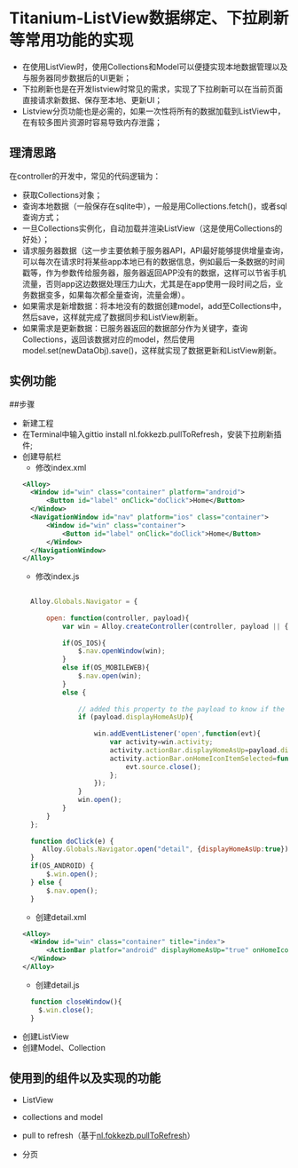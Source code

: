 
# Titanium-ListView数据绑定、下拉刷新等常用功能的实现
- 在使用ListView时，使用Collections和Model可以便捷实现本地数据管理以及与服务器同步数据后的UI更新；
- 下拉刷新也是在开发listview时常见的需求，实现了下拉刷新可以在当前页面直接请求新数据、保存至本地、更新UI；
- Listview分页功能也是必需的，如果一次性将所有的数据加载到ListView中，在有较多图片资源时容易导致内存泄露；

## 理清思路
在controller的开发中，常见的代码逻辑为：
- 获取Collections对象；
- 查询本地数据（一般保存在sqlite中），一般是用Collections.fetch()，或者sql查询方式；
- 一旦Collections实例化，自动加载并渲染ListView（这是使用Collections的好处）；
- 请求服务器数据（这一步主要依赖于服务器API，API最好能够提供增量查询，可以每次在请求时将某些app本地已有的数据信息，例如最后一条数据的时间戳等，作为参数传给服务器，服务器返回APP没有的数据，这样可以节省手机流量，否则app这边数据处理压力山大，尤其是在app使用一段时间之后，业务数据变多，如果每次都全量查询，流量会爆）。
- 如果需求是新增数据：将本地没有的数据创建model，add至Collections中，然后save，这样就完成了数据同步和ListView刷新。
- 如果需求是更新数据：已服务器返回的数据部分作为关键字，查询Collections，返回该数据对应的model，然后使用model.set(newDataObj).save()，这样就实现了数据更新和ListView刷新。

## 实例功能

##步骤
+ 新建工程
+ 在Terminal中输入gittio install nl.fokkezb.pullToRefresh，安装下拉刷新插件;
+ 创建导航栏
  + 修改index.xml
  ``` xml
  <Alloy>
	<Window id="win" class="container" platform="android">
		<Button id="label" onClick="doClick">Home</Button>
	</Window>
	<NavigationWindow id="nav" platform="ios" class="container">
		<Window id="win" class="container">
			<Button id="label" onClick="doClick">Home</Button>
		</Window>
	</NavigationWindow>
  </Alloy>
  ```
  + 修改index.js
  ```javascript
 
    Alloy.Globals.Navigator = {
	
    	open: function(controller, payload){
    		var win = Alloy.createController(controller, payload || {}).getView();
    		
    		if(OS_IOS){
    			$.nav.openWindow(win);
    		}
    		else if(OS_MOBILEWEB){
    			$.nav.open(win);
    		}
    		else {
    			
    			// added this property to the payload to know if the window is a child
    			if (payload.displayHomeAsUp){
    				
    				win.addEventListener('open',function(evt){
    					var activity=win.activity;
    					activity.actionBar.displayHomeAsUp=payload.displayHomeAsUp;
    					activity.actionBar.onHomeIconItemSelected=function(){
    						evt.source.close();
    					};
    				});
    			}
    			win.open();
    		}
    	}
    };
    
    function doClick(e) {
       Alloy.Globals.Navigator.open("detail", {displayHomeAsUp:true});
    }
    if(OS_ANDROID) {
    	$.win.open();
    } else {
    	$.nav.open();
    }

  ```
  + 创建detail.xml
  ``` xml
  <Alloy>
	<Window id="win" class="container" title="index">
		<ActionBar platfor="android" displayHomeAsUp="true" onHomeIconItemSelected="closeWindow" />
	</Window>
  </Alloy>
  ```
  + 创建detail.js
  ``` javascript
    function closeWindow(){
      $.win.close();
    }
  ```
+ 创建ListView
+ 创建Model、Collection

## 使用到的组件以及实现的功能
- ListView
- collections and model
- pull to refresh（基于[nl.fokkezb.pullToRefresh][1]）
- 分页


  [1]: https://github.com/FokkeZB/nl.fokkezb.pullToRefresh